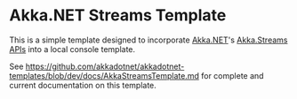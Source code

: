 # Akka.NET Streams Template

This is a simple template designed to incorporate [Akka.NET](https://getakka.net/)'s [Akka.Streams APIs](https://getakka.net/articles/streams/introduction.html) into a local console template.

See https://github.com/akkadotnet/akkadotnet-templates/blob/dev/docs/AkkaStreamsTemplate.md for complete and current documentation on this template.